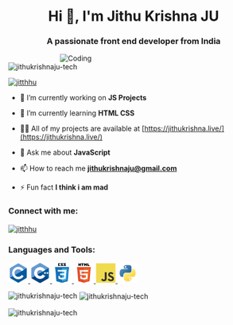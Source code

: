 
<h1 align="center">Hi 👋, I'm Jithu Krishna JU</h1>
<h3 align="center">A passionate front end developer from India</h3>
<img align="right" alt="Coding" width="400" src="https://cdn.dribbble.com/users/1059583/screenshots/4171367/coding-freak.gif">
<p align="left"> <img src="https://komarev.com/ghpvc/?username=jithukrishnaju-tech&label=Profile%20views&color=0e75b6&style=flat" alt="jithukrishnaju-tech" /> </p>

<p align="left"> <a href="https://twitter.com/jitthhu" target="blank"><img src="https://img.shields.io/twitter/follow/jitthhu?logo=twitter&style=for-the-badge" alt="jitthhu" /></a> </p>

- 🔭 I’m currently working on **JS Projects**

- 🌱 I’m currently learning **HTML CSS**

- 👨‍💻 All of my projects are available at [https://jithukrishna.live/](https://jithukrishna.live/)

- 💬 Ask me about **JavaScript**

- 📫 How to reach me **jithukrishnaju@gmail.com**

- ⚡ Fun fact **I think i am mad**

<h3 align="left">Connect with me:</h3>
<p align="left">
<a href="https://twitter.com/jitthhu" target="blank"><img align="center" src="https://raw.githubusercontent.com/rahuldkjain/github-profile-readme-generator/master/src/images/icons/Social/twitter.svg" alt="jitthhu" height="30" width="40" /></a>
</p>

<h3 align="left">Languages and Tools:</h3>
<p align="left"> <a href="https://www.cprogramming.com/" target="_blank" rel="noreferrer"> <img src="https://raw.githubusercontent.com/devicons/devicon/master/icons/c/c-original.svg" alt="c" width="40" height="40"/> </a> <a href="https://www.w3schools.com/cpp/" target="_blank" rel="noreferrer"> <img src="https://raw.githubusercontent.com/devicons/devicon/master/icons/cplusplus/cplusplus-original.svg" alt="cplusplus" width="40" height="40"/> </a> <a href="https://www.w3schools.com/css/" target="_blank" rel="noreferrer"> <img src="https://raw.githubusercontent.com/devicons/devicon/master/icons/css3/css3-original-wordmark.svg" alt="css3" width="40" height="40"/> </a> <a href="https://www.w3.org/html/" target="_blank" rel="noreferrer"> <img src="https://raw.githubusercontent.com/devicons/devicon/master/icons/html5/html5-original-wordmark.svg" alt="html5" width="40" height="40"/> </a> <a href="https://developer.mozilla.org/en-US/docs/Web/JavaScript" target="_blank" rel="noreferrer"> <img src="https://raw.githubusercontent.com/devicons/devicon/master/icons/javascript/javascript-original.svg" alt="javascript" width="40" height="40"/> </a> <a href="https://www.python.org" target="_blank" rel="noreferrer"> <img src="https://raw.githubusercontent.com/devicons/devicon/master/icons/python/python-original.svg" alt="python" width="40" height="40"/> </a> </p>

<p><img align="left" src="https://github-readme-stats.vercel.app/api/top-langs?username=jithukrishnaju-tech&show_icons=true&locale=en&layout=compact" alt="jithukrishnaju-tech" /></p>

<p>&nbsp;<img align="center" src="https://github-readme-stats.vercel.app/api?username=jithukrishnaju-tech&show_icons=true&locale=en" alt="jithukrishnaju-tech" /></p>

<p><img align="center" src="https://github-readme-streak-stats.herokuapp.com/?user=jithukrishnaju-tech&" alt="jithukrishnaju-tech" /></p>





